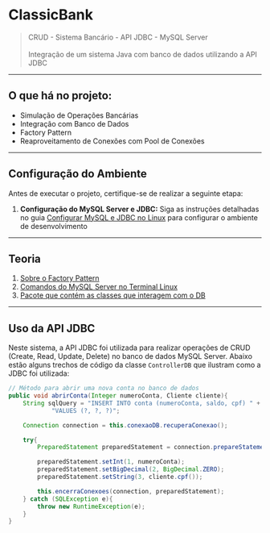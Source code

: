 # ClassicBank

> CRUD - Sistema Bancário - API JDBC - MySQL Server<br><br>
> Integração de um sistema Java com banco de dados utilizando a API JDBC

---

## O que há no projeto:

- Simulação de Operações Bancárias
- Integração com Banco de Dados
- Factory Pattern
- Reaproveitamento de Conexões com Pool de Conexões

---

## Configuração do Ambiente

Antes de executar o projeto, certifique-se de realizar a seguinte etapa:

1. **Configuração do MySQL Server e JDBC:** Siga as instruções detalhadas no guia [Configurar MySQL e JDBC no Linux](/teoria/ConfigurarMysqlServer.md) para configurar o ambiente de desenvolvimento

---

## Teoria

1. [Sobre o Factory Pattern](/teoria/SobrePadrãoFactory.md)
2. [Comandos do MySQL Server no Terminal Linux](/teoria/MysqlServer-TerminalLinux.md)
3. [Pacote que contém as classes que interagem com o DB](https://github.com/joao-pedro-angelo/ClassicBank/tree/master/src/main/java/org/example/daos)

---

## Uso da API JDBC

Neste sistema, a API JDBC foi utilizada para realizar operações de CRUD (Create, Read, Update, Delete) no banco de dados MySQL Server. Abaixo estão alguns trechos de código da classe `ControllerDB` que ilustram como a JDBC foi utilizada:

```java
// Método para abrir uma nova conta no banco de dados
public void abrirConta(Integer numeroConta, Cliente cliente){
    String sqlQuery = "INSERT INTO conta (numeroConta, saldo, cpf) " +
            "VALUES (?, ?, ?)";

    Connection connection = this.conexaoDB.recuperaConexao();

    try{
        PreparedStatement preparedStatement = connection.prepareStatement(sqlQuery);

        preparedStatement.setInt(1, numeroConta);
        preparedStatement.setBigDecimal(2, BigDecimal.ZERO);
        preparedStatement.setString(3, cliente.cpf());

        this.encerraConexoes(connection, preparedStatement);
    } catch (SQLException e){
        throw new RuntimeException(e);
    }
}
```
